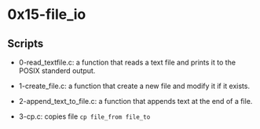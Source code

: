# 0x15-file_io

## Scripts

- 0-read_textfile.c:
	a function that reads a text file and prints it to the POSIX standerd output.

- 1-create_file.c:
	a function that create a new file and modify it if it exists.

- 2-append_text_to_file.c:
	a function that appends text at the end of a file.

- 3-cp.c:
	copies file `cp file_from file_to`

